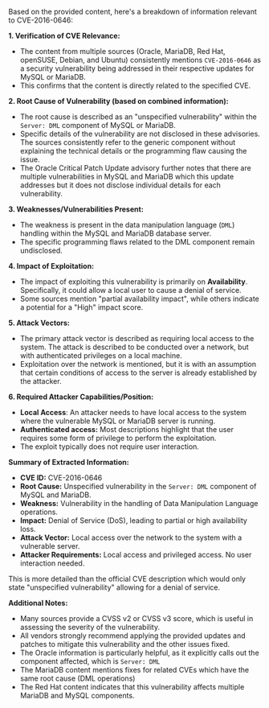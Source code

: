 Based on the provided content, here's a breakdown of information relevant to CVE-2016-0646:

**1. Verification of CVE Relevance:**

*   The content from multiple sources (Oracle, MariaDB, Red Hat, openSUSE, Debian, and Ubuntu) consistently mentions `CVE-2016-0646` as a security vulnerability being addressed in their respective updates for MySQL or MariaDB.
*   This confirms that the content is directly related to the specified CVE.

**2. Root Cause of Vulnerability (based on combined information):**

*   The root cause is described as an "unspecified vulnerability" within the `Server: DML` component of MySQL or MariaDB.
*   Specific details of the vulnerability are not disclosed in these advisories. The sources consistently refer to the generic component without explaining the technical details or the programming flaw causing the issue.
*   The Oracle Critical Patch Update advisory further notes that there are multiple vulnerabilities in MySQL and MariaDB which this update addresses but it does not disclose individual details for each vulnerability.

**3. Weaknesses/Vulnerabilities Present:**

*   The weakness is present in the data manipulation language (`DML`) handling within the MySQL and MariaDB database server.
*   The specific programming flaws related to the DML component remain undisclosed.

**4. Impact of Exploitation:**

*   The impact of exploiting this vulnerability is primarily on **Availability**. Specifically, it could allow a local user to cause a denial of service.
*   Some sources mention "partial availability impact", while others indicate a potential for a "High" impact score.

**5. Attack Vectors:**

*   The primary attack vector is described as requiring local access to the system. The attack is described to be conducted over a network, but with authenticated privileges on a local machine.
*   Exploitation over the network is mentioned, but it is with an assumption that certain conditions of access to the server is already established by the attacker.

**6. Required Attacker Capabilities/Position:**

*   **Local Access**: An attacker needs to have local access to the system where the vulnerable MySQL or MariaDB server is running.
*  **Authenticated access:** Most descriptions highlight that the user requires some form of privilege to perform the exploitation.
*   The exploit typically does not require user interaction.

**Summary of Extracted Information:**

*   **CVE ID:** CVE-2016-0646
*   **Root Cause:** Unspecified vulnerability in the `Server: DML` component of MySQL and MariaDB.
*  **Weakness:** Vulnerability in the handling of Data Manipulation Language operations.
*   **Impact:**  Denial of Service (DoS), leading to partial or high availability loss.
*   **Attack Vector:** Local access over the network to the system with a vulnerable server.
*   **Attacker Requirements:**  Local access and privileged access. No user interaction needed.

This is more detailed than the official CVE description which would only state "unspecified vulnerability" allowing for a denial of service.

**Additional Notes:**
*   Many sources provide a CVSS v2 or CVSS v3 score, which is useful in assessing the severity of the vulnerability.
*   All vendors strongly recommend applying the provided updates and patches to mitigate this vulnerability and the other issues fixed.
* The Oracle information is particularly helpful, as it explicitly calls out the component affected, which is `Server: DML`
* The MariaDB content mentions fixes for related CVEs which have the same root cause (DML operations)
* The Red Hat content indicates that this vulnerability affects multiple MariaDB and MySQL components.